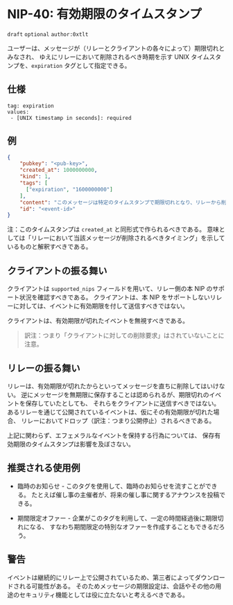 # NIP-40: 有効期限のタイムスタンプ

`draft` `optional` `author:0xtlt`

ユーザーは、メッセージが（リレーとクライアントの各々によって）期限切れとみなされ、
ゆえにリレーにおいて削除されるべき時期を示す UNIX タイムスタンプを、`expiration` タグとして指定できる。

## 仕様

```
tag: expiration
values:
 - [UNIX timestamp in seconds]: required
```

## 例

```json
{
    "pubkey": "<pub-key>",
    "created_at": 1000000000,
    "kind": 1,
    "tags": [
      ["expiration", "1600000000"]
    ],
    "content": "このメッセージは特定のタイムスタンプで期限切れとなり、リレーから削除される。\n",
    "id": "<event-id>"
}
```

注：このタイムスタンプは `created_at` と同形式で作られるべきである。
意味としては「リレーにおいて当該メッセージが削除されるべきタイミング」を示しているものと解釈すべきである。

## クライアントの振る舞い

クライアントは `supported_nips` フィールドを用いて、リレー側の本 NIP のサポート状況を確認すべきである。
クライアントは、本 NIP をサポートしないリレーに対しては、イベントに有効期限を付して送信すべきではない。

クライアントは、有効期限が切れたイベントを無視すべきである。

> 訳注：つまり「クライアントに対しての削除要求」はされていないことに注意。

## リレーの振る舞い

リレーは、有効期限が切れたからといってメッセージを直ちに削除してはいけない。
逆にメッセージを無期限に保存することは認められるが、期限切れのイベントを保存していたとしても、
それらをクライアントに送信すべきではない。
あるリレーを通じて公開されているイベントは、仮にその有効期限が切れた場合、
リレーにおいてドロップ（訳注：つまり公開停止）されるべきである。

上記に関わらず、エフェメラルなイベントを保持する行為については、
保存有効期限のタイムスタンプは影響を及ぼさない。

## 推奨される使用例

* 臨時のお知らせ - このタグを使用して、臨時のお知らせを流すことができる。
たとえば催し事の主催者が、将来の催し事に関するアナウンスを投稿できる。

* 期間限定オファー - 企業がこのタグを利用して、一定の時間経過後に期限切れになる、
すなわち期間限定の特別なオファーを作成することもできるだろう。

## 警告

イベントは継続的にリレー上で公開されているため、第三者によってダウンロードされる可能性がある。
そのためメッセージの期限設定は、会話やその他の用途のセキュリティ機能としては役に立たないと考えるべきである。
